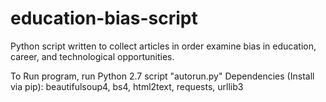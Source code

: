 # education-bias-script
Python script written to collect articles in order examine bias in education, career, and technological opportunities.

To Run program, run Python 2.7 script "autorun.py"
Dependencies (Install via pip): beautifulsoup4, bs4, html2text, requests, urllib3
